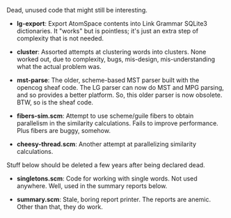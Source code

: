 Dead, unused code that might still be interesting.

* __lg-export__: Export AtomSpace contents into Link Grammar SQLite3
    dictionaries. It "works" but is pointless; it's just an extra
    step of complexity that is not needed.

* __cluster__: Assorted attempts at clustering words into clusters.
    None worked out, due to complexity, bugs, mis-design,
    mis-understanding what the actual problem was.

* __mst-parse__: The older, scheme-based MST parser built with the
    opencog sheaf code. The LG parser can now do MST and MPG parsing,
    and so provides a better platform. So, this older parser is now
    obsolete. BTW, so is the sheaf code.

* __fibers-sim.scm__: Attempt to use scheme/guile fibers to obtain
    parallelism in the similarity calculations. Fails to improve
    performance. Plus fibers are buggy, somehow.

* __cheesy-thread.scm__: Another attempt at parallelizing similarity
    calculations.
 
Stuff below should be deleted a few years after being declared dead.

* __singletons.scm__: Code for working with single words.  Not used
    anywhere. Well, used in the summary reports below.

* __summary.scm__: Stale, boring report printer. The reports are anemic.
    Other than that, they do work.
